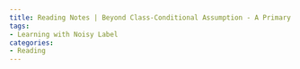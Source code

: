 ```yaml
---
title: Reading Notes | Beyond Class-Conditional Assumption - A Primary Attempt to Combat Instance-Dependent Label Noise
tags: 
- Learning with Noisy Label
categories:
- Reading
---
```



